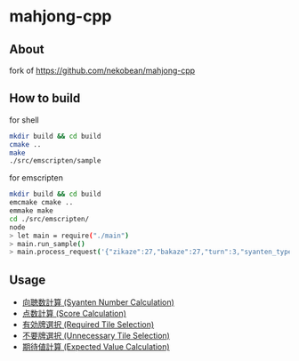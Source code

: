 # mahjong-cpp

## About

fork of https://github.com/nekobean/mahjong-cpp

## How to build

for shell

```bash
mkdir build && cd build
cmake ..
make
./src/emscripten/sample
```

for emscripten

```bash
mkdir build && cd build
emcmake cmake ..
emmake make
cd ./src/emscripten/
node
> let main = require("./main")
> main.run_sample()
> main.process_request('{"zikaze":27,"bakaze":27,"turn":3,"syanten_type":1,"dora_indicators":[27],"flag":63,"hand_tiles":[0,34,6,9,11,12,13,35,13,17,20,23,24,25],"melded_blocks":[]}')
```

## Usage

* [向聴数計算 (Syanten Number Calculation)](src/samples/sample_calculate_syanten.cpp)
* [点数計算 (Score Calculation)](src/samples/sample_calculate_score.cpp)
* [有効牌選択 (Required Tile Selection)](src/samples/sample_required_tile_selector.cpp)
* [不要牌選択 (Unnecessary Tile Selection)](src/samples/sample_unnecessary_tile_selector.cpp)
* [期待値計算 (Expected Value Calculation)](src/samples/sample_calculate_expexted_value.cpp)

